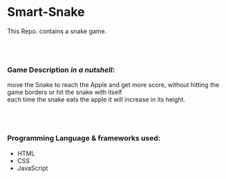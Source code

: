 # Smart-Snake
This Repo. contains a snake game.

<br><br>
### Game Description *in a nutshell*:
move the Snake to reach the Apple and get more score, without hitting the game borders or hit the snake with itself <br>
each time the snake eats the apple it will increase in its height.

<br><br>
### Programming Language & frameworks used:
- HTML
- CSS
- JavaScript
